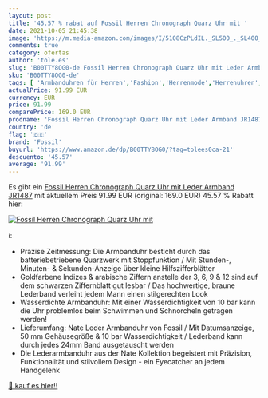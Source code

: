 ```yaml
---
layout: post
title: '45.57 % rabat auf Fossil Herren Chronograph Quarz Uhr mit '
date: 2021-10-05 21:45:38
image: 'https://m.media-amazon.com/images/I/5108CzPLdIL._SL500_._SL400_.jpg'
comments: true
category: ofertas
author: 'tole.es'
slug: 'B00TTY8OG0-de Fossil Herren Chronograph Quarz Uhr mit Leder Armband JR1487'
sku: 'B00TTY8OG0-de'
tags: [ 'Armbanduhren für Herren','Fashion','Herrenmode','Herrenuhren','Regular Stores','Shops','Uhren','fossil', ]
actualPrice: 91.99 EUR
currency: EUR
price: 91.99
comparePrice: 169.0 EUR
prodname: 'Fossil Herren Chronograph Quarz Uhr mit Leder Armband JR1487'
country: 'de'
flag: '🇩🇪'
brand: 'Fossil'
buyurl: 'https://www.amazon.de/dp/B00TTY8OG0/?tag=tolees0ca-21'
descuento: '45.57'
average: '91.99'
---
```


Es gibt ein [Fossil Herren Chronograph Quarz Uhr mit Leder Armband JR1487](https://www.amazon.de/dp/B00TTY8OG0/?tag=tolees0ca-21) mit aktuellem Preis 91.99 EUR (original: 169.0 EUR) 45.57 % Rabatt hier:

[![Fossil Herren Chronograph Quarz Uhr mit ](https://m.media-amazon.com/images/I/5108CzPLdIL._SL500_._SL400_.jpg)](https://www.amazon.de/dp/B00TTY8OG0/?tag=tolees0ca-21)

ℹ️:

- Präzise Zeitmessung: Die Armbanduhr besticht durch das batteriebetriebene Quarzwerk mit Stoppfunktion / Mit Stunden-, Minuten- & Sekunden-Anzeige über kleine Hilfszifferblätter
- Goldfarbene Indizes & arabische Ziffern anstelle der 3, 6, 9 & 12 sind auf dem schwarzen Ziffernblatt gut lesbar / Das hochwertige, braune Lederband verleiht jedem Mann einen stilgerechten Look
- Wasserdichte Armbanduhr: Mit einer Wasserdichtigkeit von 10 bar kann die Uhr problemlos beim Schwimmen und Schnorcheln getragen werden!
- Lieferumfang: Nate Leder Armbanduhr von Fossil / Mit Datumsanzeige, 50 mm Gehäusegröße & 10 bar Wasserdichtigkeit / Lederband kann durch jedes 24mm Band ausgetauscht werden
- Die Lederarmbanduhr aus der Nate Kollektion begeistert mit Präzision, Funktionalität und stilvollem Design - ein Eyecatcher an jedem Handgelenk

[🛒 kauf es hier!!](https://www.amazon.de/dp/B00TTY8OG0/?tag=tolees0ca-21)
